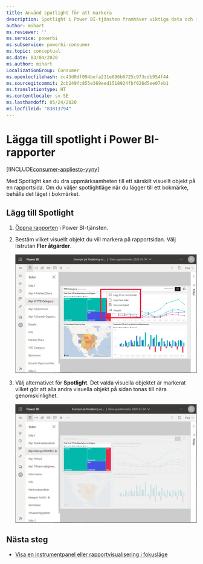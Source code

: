 ```yaml
---
title: Använd spotlight för att markera
description: Spotlight i Power BI-tjänsten framhäver viktiga data och insikter.
author: mihart
ms.reviewer: ''
ms.service: powerbi
ms.subservice: powerbi-consumer
ms.topic: conceptual
ms.date: 03/04/2020
ms.author: mihart
LocalizationGroup: Consumer
ms.openlocfilehash: cc43d0df094befa231e696b6725c973cdb954f44
ms.sourcegitcommit: 2cb249fc855e369eed1518924fbf026d5ee07eb1
ms.translationtype: HT
ms.contentlocale: sv-SE
ms.lasthandoff: 05/24/2020
ms.locfileid: "83813794"
---
```

# <a name="add-spotlights-to-power-bi-reports"></a>Lägga till spotlight i Power BI-rapporter

[!INCLUDE[consumer-appliesto-yyny](../includes/consumer-appliesto-yyny.md)]

Med Spotlight kan du dra uppmärksamheten till ett särskilt visuellt objekt på en rapportsida.  Om du väljer spotlightläge när du lägger till ett bokmärke, behålls det läget i bokmärket.

## <a name="add-a-spotlight"></a>Lägg till Spotlight

1. [Öppna rapporten](end-user-report-open.md) i Power BI-tjänsten.

2. Bestäm vilket visuellt objekt du vill markera på rapportsidan. Välj listrutan **Fler åtgärder**.  

    ![Jämföra spotlightläge med fokusläge](media/end-user-spotlight/power-bi-spotlight.png)

3. Välj alternativet för **Spotlight**. Det valda visuella objektet är markerat vilket gör att alla andra visuella objekt på sidan tonas till nära genomskinlighet. 

    ![Spotlightläge](media/end-user-spotlight/power-bi-spotlighted.png)



## <a name="next-steps"></a>Nästa steg

* [Visa en instrumentpanel eller rapportvisualisering i fokusläge](end-user-focus.md)

